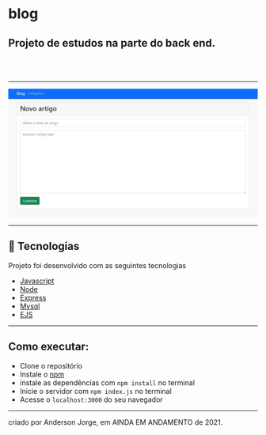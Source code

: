 # blog 
## Projeto de estudos na parte do back end.

<br>
<br>

---
<img src="img\WhatsApp Image 2021-09-16 at 21.04.44.jpeg" />

---
## 🌟 Tecnologias 

Projeto foi desenvolvido com as seguintes tecnologias

- [Javascript](https://developer.mozilla.org/pt-BR/)
- [Node](https://nodejs.org/en/)
- [Express](https://expressjs.com/pt-br/)
- [Mysql](https://www.mysql.com/)
- [EJS](https://ejs.co/)

---
## Como executar:

- Clone o repositório
- Instale o [npm](https://docs.npmjs.com/downloading-and-installing-node-js-and-npm)
- instale as dependências com `npm install` no terminal
- Inicie o servidor com `npm index.js` no terminal
- Acesse o  `localhost:3000` do seu navegador

---


criado por Anderson Jorge,  em AINDA EM ANDAMENTO de 2021.
